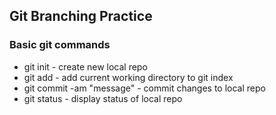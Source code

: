 ## Git Branching Practice

### Basic git commands

* git init - create new local repo
* git add - add current working directory to git index
* git commit -am "message" - commit changes to local repo
* git status - display status of local repo
